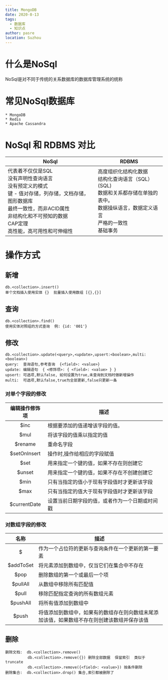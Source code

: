 ```yaml
---
title: MongoDB
date: 2020-8-13
tags: 
  - 数据库
  - 知识点
author: pasre
location: Suzhou  
---
```


# 什么是NoSql
NoSql是对不同于传统的关系数据库的数据库管理系统的统称


# 常见NoSql数据库
```
* MongoDB
* Redis
* Apache Cassandra
```

# NoSql 和 RDBMS 对比
NoSql | RDBMS
--|--
代表着不仅仅是SQL<br>没有声明性查询语言<br>没有预定义的模式<br>键 - 值对存储，列存储，文档存储，图形数据库<br>最终一致性，而非ACID属性<br>非结构化和不可预知的数据<br>CAP定理<br>高性能，高可用性和可伸缩性 | 高度组织化结构化数据<br>结构化查询语言（SQL） (SQL)<br>数据和关系都存储在单独的表中。<br>数据操纵语言，数据定义语言<br>严格的一致性<br>基础事务

# 操作方式

## 新增
```
db.<collection>.insert()
单个文档插入使用实体 {}  批量插入使用数组 [{},{}]
```

## 查询
```
db.<collection>.find()
使用实体对照组的方式查询  例: {id: '001'}
```

## 修改
```
db.<collection>.update(<query>,<update>,upsert:<boolean>,multi:<boolean>)
query:  查询语句,参考查询  {<field>: <value>}
update: 编辑语句  { <修饰项>: { <field>: <value> } }
upsert: 可选项,默认false, 如何设置为true,未查询到文档时做新增操作
multi:  可选项,默认false,true为全部更新,false只更新一条
```

### 对单个字段的修改
编辑操作修饰项|描述
:--:|--
$inc|根据要添加的值递增该字段的值。
$mul|将该字段的值乘以指定的值
$rename|重命名字段
$setOnInsert|操作时,操作给相应的字段赋值
$set|用来指定一个键的值，如果不存在则创建它
$unset|用来指定一个键的值，如果不存在不创建创建它
$min|只有当指定的值小于现有字段值时才更新该字段
$max|只有当指定的值大于现有字段值时才更新该字段
$currentDate|设置当前日期字段的值，或者作为一个日期或时间戳

### 对数组字段的修改
名称|描述
:--:|--
$|作为一个占位符的更新与查询条件在一个更新的第一要素
$addToSet|将元素添加到数组中，仅当它们在集合中不存在
$pop|删除数组的第一个或最后一个项
$pullAll|从数组中移除所有匹配值
$pull|移除匹配指定查询的所有数组元素
$pushAll|将所有值添加到数组中
$push|将值添加到数组中，如果有的数组存在则向数组末尾添加该值，如果数组不存在则创建该数组并保存该值

## 删除
```
删除文档:  db.<collection>.remove()
          db.<collection>.remove({}) 删除全部数据  保留索引  类似于truncate
          db.<collection>.remove({<field>: <value>}) 按条件删除
删除集合:  db.<collection>.drop() 集合,索引都被删除了
```